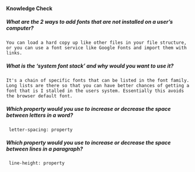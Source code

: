 #### Knowledge Check

  ##### What are the 2 ways to add fonts that are not installed on a user’s computer?
    You can load a hard copy up like other files in your file structure, or you can use a font service like Google Fonts and import them with links.

  ##### What is the ‘system font stack’ and why would you want to use it?
    It's a chain of specific fonts that can be listed in the font family. Long lists are there so that you can have better chances of getting a font that is I stalled in the users system. Essentially this avoids the browser default font.

  ##### Which property would you use to increase or decrease the space between letters in a word?
     letter-spacing: property

  ##### Which property would you use to increase or decrease the space between lines in a paragraph?
     line-height: property